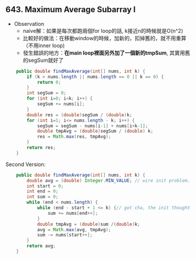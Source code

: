 ## 643. Maximum Average Subarray I

* Observation
  * naive解：如果是每次都跑兩個for loop的話, k接近n的時候就是O(n^2)
  * 比較好的做法：在移動window的時候，加新的，扣掉舊的，就不用重算（不用inner loop)
  * 發生錯誤的地方：**在main loop裡面另外加了一個新的tmpSum**, 其實用舊的segSum就好了


```java
    public double findMaxAverage(int[] nums, int k) {
        if (k > nums.length || nums.length == 0 || k == 0) {
            return 0;
        }
        int segSum = 0;
        for (int i=0; i<k; i++) {
            segSum += nums[i];
        }
        double res = (double)segSum / (double)k;
        for (int i=1; i<= nums.length - k; i++) {
            segSum = segSum - nums[i-1] + nums[i+k-1];
            double tmpAvg = (double)segSum / (double) k;
            res = Math.max(res, tmpAvg);
        }
        return res;
    }
```



Second Version:

```java
    public double findMaxAverage(int[] nums, int k) {
        double avg = (double) Integer.MIN_VALUE; // wire init problem.
        int start = 0;
        int end = 0;
        int sum = 0;
        while (end < nums.length) {
            while (end - start + 1 <= k) {// got cha, the init thought about leave this loop, I need end - start+1 == k, but end is actually been plus one, so it has to be `end-start+1<=k`
                sum += nums[end++];
            }
            double tmpAvg = (double)sum /(double)k;
            avg = Math.max(avg, tmpAvg);
            sum -= nums[start++];
        }
        return avg;
    }
```


